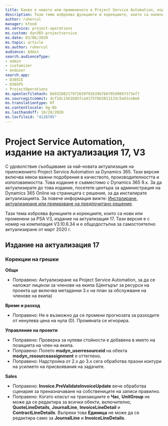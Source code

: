 ```yaml
---
title: Какво е новото или промененото в Project Service Automation, издание на актуализация 17, V3
description: Тази тема изброява функциите и корекциите, които са налични в Project Service Automation V3, издание на актуализация 17, V3.
author: ruhercul
manager: kfend
ms.service: project-operations
ms.custom: dyn365-projectservice
ms.date: 03/06/2020
ms.topic: article
ms.author: ruhercul
audience: Admin
search.audienceType:
- admin
- customizer
- enduser
search.app:
- D365CE
- D365PS
- ProjectOperations
ms.openlocfilehash: bb93208217972639f91b39b7b6705d9897373ef7
ms.sourcegitcommit: 4cf1dc1561b92fca4175f0b3813133c5e63ce8e6
ms.translationtype: HT
ms.contentlocale: bg-BG
ms.lasthandoff: 10/28/2020
ms.locfileid: "4126785"
---
```

# <a name="project-service-automation-update-release-17-v3"></a>Project Service Automation, издание на актуализация 17, V3

С удоволствие съобщаваме за най-новата актуализация на приложението Project Service Automation за Dynamics 365. Тази версия включва някои важни подобрения в качеството, производителността и използваемостта.  Това издание е съвместимо с Dynamics 365 9.x. За да актуализирате до това издание, посетете центъра за администрация на Dynamics 365 Online на страницата с решения, за да инсталирате актуализацията. За повече информация вижте: [Инсталиране, актуализиране или премахване на предпочитано решение](https://docs.microsoft.com/power-platform/admin/install-remove-preferred-solution).

Тази тема изброява функциите и корекциите, които са нови или променени за PSA V3, издание на актуализация 17. Тази версия е с номер на компилация V3.10.6.34 и е общодостъпна за самостоятелно актуализиране от март 2020 г.


## <a name="update-release-17"></a>Издание на актуализация 17

### <a name="bug-fixes"></a>Корекции на грешки

**Общи**

- Поправено: Актуализиране на Project Service Automation, за да се наложат лицензи за членове на екипа (Центърът за ресурси на проекта ще включва метаданни 3.x на план за обслужване на членове на екипа)
 
**Време и разход**

- Поправено: Не е възможно да се промени прогнозата за разходите от ненулева цена на нула (0). Промяната се игнорира.

**Управление на проекти**

- Поправено: Проверка за нулеви стойности е добавена в името на позицията на член на екипа.
- Поправено: Полето **msdyn_userresourceid** на обекта **msdyn_resourceassignment** е оттеглено.
- Поправено: Надстройка от 2.x до 3.x сега обработва празни контури на усилието на присвоявания на задачите.

**Sales**

- Поправено: **Invoice.PreValidateInvoiceUpdate** вече обработва сценария за преназначаване на собствениците на записи правилно.
- Поправено: Когато класът на транзакциите е **Час**, **UnitGroup** не може да се редактира за всички обекти, включително, **QuoteLineDetails**, **JournalLine**, **InvoiceLineDetail** и **ContractLineDetails**. Въпреки това **Единица** не може да се редактира само за **JournalLine** и **InvoiceLineDetails**.


